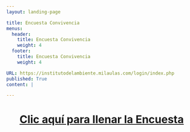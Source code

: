 ```yaml
---
layout: landing-page

title: Encuesta Convivencia
menus:
  header:
    title: Encuesta Convivencia
    weight: 4
  footer:
    title: Encuesta Convivencia
    weight: 4

URL: https://institutodelambiente.milaulas.com/login/index.php
published: True
content: |

---
```

<h1 style="text-align: center;"><a href="https://forms.gle/wT7AHQYoKNj53Bkq7">Clic aqu&iacute; para llenar la Encuesta</a></h1>
